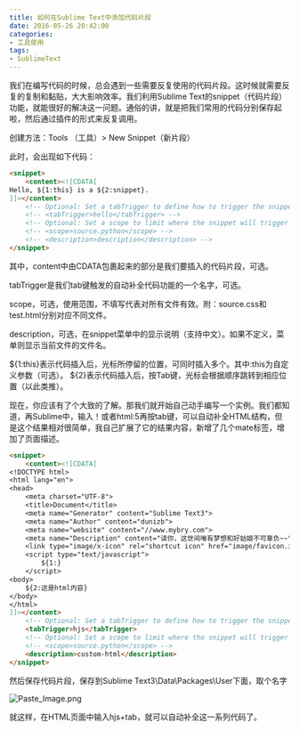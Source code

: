 ```yaml
---
title: 如何在Sublime Text中添加代码片段
date: 2016-05-26 20:42:00
categories:
- 工具使用
tags:
- SublimeText
---
```


我们在编写代码的时候，总会遇到一些需要反复使用的代码片段。这时候就需要反复的复制和黏贴，大大影响效率。我们利用Sublime Text的snippet（代码片段）功能，就能很好的解决这一问题。通俗的讲，就是把我们常用的代码分别保存起啦，然后通过插件的形式来反复调用。
<!-- more -->
创建方法：Tools （工具）> New Snippet（新片段）

此时，会出现如下代码：
```html
<snippet>
	<content><![CDATA[
Hello, ${1:this} is a ${2:snippet}.
]]></content>
	<!-- Optional: Set a tabTrigger to define how to trigger the snippet -->
	<!-- <tabTrigger>hello</tabTrigger> -->
	<!-- Optional: Set a scope to limit where the snippet will trigger -->
	<!-- <scope>source.python</scope> -->
	<!-- <description>description</description> -->
</snippet>
```
其中，content中由CDATA包裹起来的部分是我们要插入的代码片段，可选。

tabTrigger是我们tab键触发的自动补全代码功能的一个名字，可选。

scope，可选，使用范围，不填写代表对所有文件有效。附：source.css和test.html分别对应不同文件。

description，可选，在snippet菜单中的显示说明（支持中文）。如果不定义，菜单则显示当前文件的文件名。

${1:this}表示代码插入后，光标所停留的位置，可同时插入多个。其中:this为自定义参数（可选）。
${2}表示代码插入后，按Tab键，光标会根据顺序跳转到相应位置（以此类推）。

现在，你应该有了个大致的了解。那我们就开始自己动手编写一个实例。我们都知道，再Sublime中，输入！或者html:5再按tab键，可以自动补全HTML结构，但是这个结果相对很简单，我自己扩展了它的结果内容，新增了几个mate标签，增加了页面描述。
```html
<snippet>
	<content><![CDATA[
<!DOCTYPE html>
<html lang="en">
<head>
	<meta charset="UTF-8">
	<title>Document</title>
	<meta name="Generator" content="Sublime Text3">
	<meta name="Author" content="dunizb">
    <meta name="website" content="//www.mybry.com">
    <meta name="Description" content="读你，这世间唯有梦想和好姑娘不可辜负~~">
    <link type="image/x-icon" rel="shortcut icon" href="image/favicon.ico" />
	<script type="text/javascript">
		${1:}
	</script>
<body>
    ${2:这是html内容}
</body>
</html>
]]></content>
	<!-- Optional: Set a tabTrigger to define how to trigger the snippet -->
	<tabTrigger>hjs</tabTrigger>
	<!-- Optional: Set a scope to limit where the snippet will trigger -->
	<!-- <scope>source.python</scope> -->
	<description>custom-html</description>
</snippet>
```
然后保存代码片段，保存到Sublime Text3\Data\Packages\User下面，取个名字

![Paste_Image.png](//ww4.sinaimg.cn/large/006tNc79ly1g5d7vd41wcj30gu08uaaq.jpg)

就这样，在HTML页面中输入hjs+tab，就可以自动补全这一系列代码了。